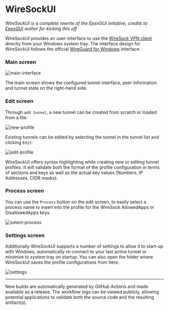 # WireSockUI

*WireSockUI is a complete rewrite of the EpexGUI initiative, credits to [EpexGUI](https://github.com/Epenko1337/EpexGUI) author for kicking this off*

WireSockUI provides an user-interface to use the [WireSock VPN client](https://www.wiresock.net) directly from your Windows system tray.
The interface design for WireSockUI follows the official [WireGuard for Windows](https://www.wireguard.com/install/#windows-7-81-10-11-2008r2-2012r2-2016-2019-2022) interface.

### Main screen

![main-interface](https://user-images.githubusercontent.com/6480052/230771736-d467ea72-aa16-46bc-9cbd-8477dcf4c2bb.png)

The main screen shows the configured tunnel interface, peer information and tunnel state on the right-hand side.

### Edit screen

Through `add tunnel`, a new tunnel can be created from scratch or loaded from a file:

![new-profile](https://user-images.githubusercontent.com/6480052/230771804-db5494f1-198e-4238-900f-abb95f94bbac.png)

Existing tunnels can be edited by selecting the tunnel in the tunnel list and clicking `Edit`:

![edit-profile](https://user-images.githubusercontent.com/6480052/230771826-ae3cf5ee-f6d4-411c-a69c-6eb805def928.png)

WireSockUI offers syntax highlighting while creating new or editing tunnel profiles. It will validate both the format of the profile configuration in terms of sections and keys as well as the actual key values (Numbers, IP Addresses, CIDR masks).

### Process screen

You can use the `Process` button on the edit screen, to easily select a process name to insert into the profile for the WireSock AllowedApps or DisallowedApps keys.

![select-process](https://user-images.githubusercontent.com/6480052/230771894-b907c183-cdb2-48f2-8d58-03223b4c1ff8.png)

### Settings screen

Additionally WireSockUI supports a number of settings to allow it to start-up with Windows, automatically re-connect to your last active tunnel or minimize to system tray on startup. You can also open the folder where WireSockUI saves the profile configurations from here.

![settings](https://user-images.githubusercontent.com/6480052/230771932-11df9a15-df61-4657-bbf3-e8dbbdac6716.png)

------

New builds are automatically generated by GitHub Actions and made available as a release. The workflow logs can be viewed publicly, allowing potential applications to validate both the source code and the resulting artifact(s).
